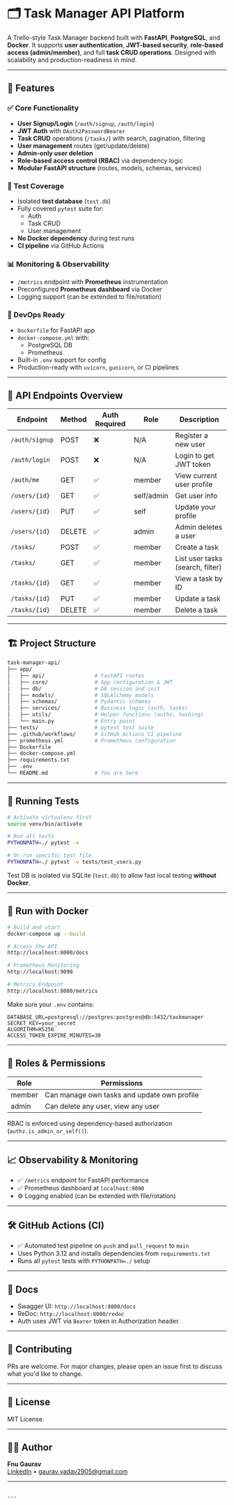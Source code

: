 
# 🗂️ Task Manager API Platform

A Trello-style Task Manager backend built with **FastAPI**, **PostgreSQL**, and **Docker**. It supports **user authentication**, **JWT-based security**, **role-based access (admin/member)**, and full **task CRUD operations**. Designed with scalability and production-readiness in mind.

---

## 🚀 Features

### ✅ Core Functionality
- **User Signup/Login** (`/auth/signup`, `/auth/login`)
- **JWT Auth** with `OAuth2PasswordBearer`
- **Task CRUD** operations (`/tasks/`) with search, pagination, filtering
- **User management** routes (get/update/delete)
- **Admin-only user deletion**
- **Role-based access control (RBAC)** via dependency logic
- **Modular FastAPI structure** (routes, models, schemas, services)

### 🧪 Test Coverage
- Isolated **test database** (`test.db`)
- Fully covered `pytest` suite for:
  - Auth
  - Task CRUD
  - User management
- **No Docker dependency** during test runs
- **CI pipeline** via GitHub Actions

### 📊 Monitoring & Observability
- `/metrics` endpoint with **Prometheus** instrumentation
- Preconfigured **Prometheus dashboard** via Docker
- Logging support (can be extended to file/rotation)

### 🐳 DevOps Ready
- `Dockerfile` for FastAPI app
- `docker-compose.yml` with:
  - PostgreSQL DB
  - Prometheus
- Built-in `.env` support for config
- Production-ready with `uvicorn`, `gunicorn`, or CI pipelines

---

## 🧭 API Endpoints Overview

| Endpoint               | Method | Auth Required | Role    | Description                    |
|------------------------|--------|---------------|---------|--------------------------------|
| `/auth/signup`         | POST   | ❌            | N/A     | Register a new user            |
| `/auth/login`          | POST   | ❌            | N/A     | Login to get JWT token         |
| `/auth/me`             | GET    | ✅            | member  | View current user profile      |
| `/users/{id}`          | GET    | ✅            | self/admin | Get user info             |
| `/users/{id}`          | PUT    | ✅            | self    | Update your profile            |
| `/users/{id}`          | DELETE | ✅            | admin   | Admin deletes a user           |
| `/tasks/`              | POST   | ✅            | member  | Create a task                  |
| `/tasks/`              | GET    | ✅            | member  | List user tasks (search, filter)|
| `/tasks/{id}`          | GET    | ✅            | member  | View a task by ID              |
| `/tasks/{id}`          | PUT    | ✅            | member  | Update a task                  |
| `/tasks/{id}`          | DELETE | ✅            | member  | Delete a task                  |

---

## 🏗️ Project Structure

```bash
task-manager-api/
├── app/
│   ├── api/                # FastAPI routes
│   ├── core/               # App configuration & JWT
│   ├── db/                 # DB session and init
│   ├── models/             # SQLAlchemy models
│   ├── schemas/            # Pydantic schemas
│   ├── services/           # Business logic (auth, tasks)
│   ├── utils/              # Helper functions (authz, hashing)
│   └── main.py             # Entry point
├── tests/                  # pytest test suite
├── .github/workflows/      # GitHub Actions CI pipeline
├── prometheus.yml          # Prometheus configuration
├── Dockerfile
├── docker-compose.yml
├── requirements.txt
├── .env
└── README.md               # You are here
```

---

## 🧪 Running Tests

```bash
# Activate virtualenv first
source venv/bin/activate

# Run all tests
PYTHONPATH=./ pytest -v

# Or run specific test file
PYTHONPATH=./ pytest -v tests/test_users.py
```

Test DB is isolated via SQLite (`test.db`) to allow fast local testing **without Docker**.

---

## 🐳 Run with Docker

```bash
# Build and start
docker-compose up --build

# Access the API
http://localhost:8000/docs

# Prometheus Monitoring
http://localhost:9090

# Metrics Endpoint
http://localhost:8000/metrics
```

Make sure your `.env` contains:

```env
DATABASE_URL=postgresql://postgres:postgres@db:5432/taskmanager
SECRET_KEY=your_secret
ALGORITHM=HS256
ACCESS_TOKEN_EXPIRE_MINUTES=30
```

---

## 🔐 Roles & Permissions

| Role    | Permissions                                    |
|---------|------------------------------------------------|
| member  | Can manage own tasks and update own profile    |
| admin   | Can delete any user, view any user             |

RBAC is enforced using dependency-based authorization (`authz.is_admin_or_self()`).

---

## 📈 Observability & Monitoring

- ✅ `/metrics` endpoint for FastAPI performance
- ✅ Prometheus dashboard at `localhost:9090`
- ⚙️ Logging enabled (can be extended with file/rotation)

---

## 🛠️ GitHub Actions (CI)

- ✅ Automated test pipeline on `push` and `pull_request` to `main`
- Uses Python 3.12 and installs dependencies from `requirements.txt`
- Runs all `pytest` tests with `PYTHONPATH=./` setup

---

## 📘 Docs

- Swagger UI: `http://localhost:8000/docs`
- ReDoc: `http://localhost:8000/redoc`
- Auth uses JWT via `Bearer` token in Authorization header.

---

## 🤝 Contributing

PRs are welcome. For major changes, please open an issue first to discuss what you'd like to change.

---

## 📄 License

MIT License.

---

## 👨‍💻 Author

**Fnu Gaurav**  
[LinkedIn](https://www.linkedin.com/in/fnu-gaurav-653355252/) • gaurav.yadav2905@gmail.com

---
```

---

